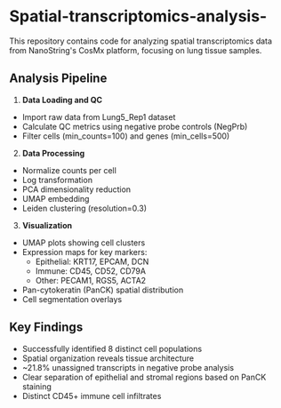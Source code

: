 # Spatial-transcriptomics-analysis-

This repository contains code for analyzing spatial transcriptomics data from NanoString's CosMx platform, focusing on lung tissue samples.

## Analysis Pipeline

1. **Data Loading and QC**
- Import raw data from Lung5_Rep1 dataset
- Calculate QC metrics using negative probe controls (NegPrb)
- Filter cells (min_counts=100) and genes (min_cells=500)

2. **Data Processing**
- Normalize counts per cell
- Log transformation
- PCA dimensionality reduction
- UMAP embedding
- Leiden clustering (resolution=0.3)

3. **Visualization**
- UMAP plots showing cell clusters
- Expression maps for key markers:
  - Epithelial: KRT17, EPCAM, DCN
  - Immune: CD45, CD52, CD79A
  - Other: PECAM1, RGS5, ACTA2
- Pan-cytokeratin (PanCK) spatial distribution
- Cell segmentation overlays

## Key Findings

- Successfully identified 8 distinct cell populations
- Spatial organization reveals tissue architecture
- ~21.8% unassigned transcripts in negative probe analysis
- Clear separation of epithelial and stromal regions based on PanCK staining
- Distinct CD45+ immune cell infiltrates

